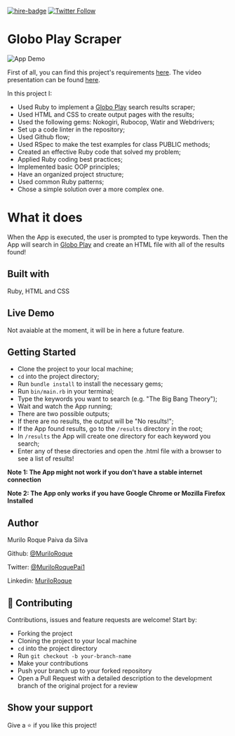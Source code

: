 [![hire-badge](https://img.shields.io/badge/Consult%20/%20Hire%20Murilo-Click%20to%20Contact-brightgreen)](mailto:muriloengqui@gmail.com) [![Twitter Follow](https://img.shields.io/twitter/follow/MuriloRoquePai1?label=Follow%20Murilo%20on%20Twitter&style=social)](https://twitter.com/MuriloRoquePai1)

# Globo Play Scraper

![App Demo](https://media.giphy.com/media/dCAEuVRcjLFu6GmOby/giphy.gif)

First of all, you can find this project's requirements [here](https://www.notion.so/microverse/Build-your-own-scraper-f54eaca54d8a4d758a5f0141468127a8). The video presentation can be found [here](https://www.loom.com/share/ca341aae65164539919352f115204147).

In this project I:

- Used Ruby to implement a [Globo Play](https://globoplay.globo.com) search results scraper;
- Used HTML and CSS to create output pages with the results;
- Used the following gems: Nokogiri, Rubocop, Watir and Webdrivers;
- Set up a code linter in the repository;
- Used Github flow;
- Used RSpec to make the test examples for class PUBLIC methods;
- Created an effective Ruby code that solved my problem;
- Applied Ruby coding best practices;
- Implemented basic OOP principles;
- Have an organized project structure;
- Used common Ruby patterns;
- Chose a simple solution over a more complex one.

# What it does

When the App is executed, the user is prompted to type keywords. Then the App will search in [Globo Play](https://globoplay.globo.com) and create an HTML file with all of the results found!

## Built with

Ruby, HTML and CSS

## Live Demo

Not avaiable at the moment, it will be in here a future feature.

## Getting Started

- Clone the project to your local machine;
- `cd` into the project directory;
- Run `bundle install` to install the necessary gems;
- Run `bin/main.rb` in your terminal;
- Type the keywords you want to search (e.g. "The Big Bang Theory");
- Wait and watch the App running;
- There are two possible outputs;
- If there are no results, the output will be "No results!";
- If the App found results, go to the `/results` directory in the root;
- In `/results` the App will create one directory for each keyword you search;
- Enter any of these directories and open the .html file with a browser to see a list of results!

**Note 1: The App might not work if you don't have a stable internet connection**

**Note 2: The App only works if you have Google Chrome or Mozilla Firefox Installed**

## Author

Murilo Roque Paiva da Silva

Github: [@MuriloRoque](https://github.com/MuriloRoque)

Twitter: [@MuriloRoquePai1](https://twitter.com/MuriloRoquePai1)

Linkedin: [MuriloRoque](https://www.linkedin.com/in/murilo-roque-b1268741/)

## 🤝 Contributing

Contributions, issues and feature requests are welcome! Start by:

- Forking the project
- Cloning the project to your local machine
- `cd` into the project directory
- Run `git checkout -b your-branch-name`
- Make your contributions
- Push your branch up to your forked repository
- Open a Pull Request with a detailed description to the development branch of the original project for a review

## Show your support

Give a ⭐️ if you like this project!
